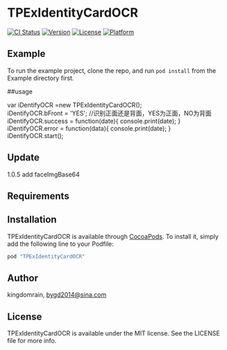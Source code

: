 # TPExIdentityCardOCR

[![CI Status](http://img.shields.io/travis/kingdomrain/TPExIdentityCardOCR.svg?style=flat)](https://travis-ci.org/kingdomrain/TPExIdentityCardOCR)
[![Version](https://img.shields.io/cocoapods/v/TPExIdentityCardOCR.svg?style=flat)](http://cocoapods.org/pods/TPExIdentityCardOCR)
[![License](https://img.shields.io/cocoapods/l/TPExIdentityCardOCR.svg?style=flat)](http://cocoapods.org/pods/TPExIdentityCardOCR)
[![Platform](https://img.shields.io/cocoapods/p/TPExIdentityCardOCR.svg?style=flat)](http://cocoapods.org/pods/TPExIdentityCardOCR)





## Example

To run the example project, clone the repo, and run `pod install` from the Example directory first.

##usage

var iDentifyOCR =new TPExIdentityCardOCR();  
iDentifyOCR.bFront = 'YES';    //识别正面还是背面，YES为正面，NO为背面
iDentifyOCR.success = function(date){
console.print(date);
}
iDentifyOCR.error = function(data){
console.print(date);
}
iDentifyOCR.start();

## Update
1.0.5 
add faceImgBase64  


## Requirements

## Installation

TPExIdentityCardOCR is available through [CocoaPods](http://cocoapods.org). To install
it, simply add the following line to your Podfile:

```ruby
pod "TPExIdentityCardOCR"
```

## Author

kingdomrain, bygd2014@sina.com

## License

TPExIdentityCardOCR is available under the MIT license. See the LICENSE file for more info.
